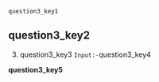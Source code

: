 ```ngMeta
question3_key1
```
## question3_key2
3. question3_key3
`Input:-`question3_key4

**question3_key5**

